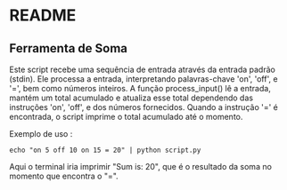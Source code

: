 # README

## Ferramenta de Soma

Este script recebe uma sequência de entrada através da entrada padrão (stdin). Ele processa a entrada, interpretando palavras-chave 'on', 'off', e '=', bem como números inteiros. A função process_input() lê a entrada, mantém um total acumulado e atualiza esse total dependendo das instruções 'on', 'off', e dos números fornecidos. Quando a instrução '=' é encontrada, o script imprime o total acumulado até o momento.


Exemplo de uso :

```
echo "on 5 off 10 on 15 = 20" | python script.py

```
Aqui o terminal iria imprimir "Sum is: 20", que é o resultado da soma no momento que encontra o "=".
